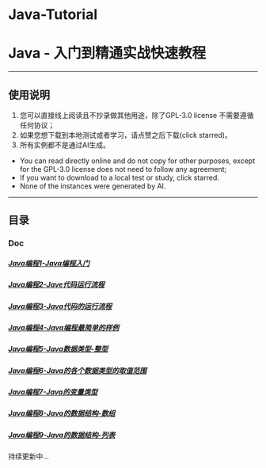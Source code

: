 # Java-Tutorial

# Java - 入门到精通实战快速教程

---

## 使用说明

1. 您可以直接线上阅读且不抄录做其他用途，除了GPL-3.0 license 不需要遵循任何协议；
2. 如果您想下载到本地测试或者学习，请点赞之后下载(click starred)。
3. 所有实例都不是通过AI生成。

* You can read directly online and do not copy for other purposes, except for the GPL-3.0 license does not need to follow any agreement;
* If you want to download to a local test or study, click starred.
* None of the instances were generated by AI.

---

## 目录

### Doc

##### [Java编程1-Java编程入门](doc\Java编程1-Java编程入门.md)

##### [Java编程2-Jave代码运行流程](doc\Java编程2-Jave代码运行流程.md)

##### [Java编程3-Java代码的运行流程](doc\Java编程3-Java代码的运行流程.md)

##### [Java编程4-Java编程最简单的样例](doc\Java编程4-Java编程最简单的样例.md)

##### [Java编程5-Java数据类型-整型](doc\Java编程5-Java数据类型-整型.md)

##### [Java编程6-Java的各个数据类型的取值范围](doc\Java编程6-Java的各个数据类型的取值范围.md)

##### [Java编程7-Java的变量类型](doc\Java编程7-Java的变量类型.md)

##### [Java编程8-Java的数据结构-数组](doc\Java编程8-Java的数据结构-数组.md)

##### [Java编程9-Java的数据结构-列表](doc\Java编程9-Java的数据结构-列表.md)


持续更新中...
